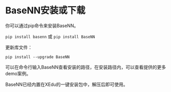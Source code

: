 # BaseNN安装或下载

你可以通过pip命令来安装BaseNN。

`pip install basenn` 或 `pip install BaseNN`

更新库文件：

`pip install --upgrade BaseNN`

可以在命令行输入BaseNN查看安装的路径，在安装路径内，可以查看提供的更多demo案例。

BaseNN已经内置在XEdu的一键安装包中，解压后即可使用。



